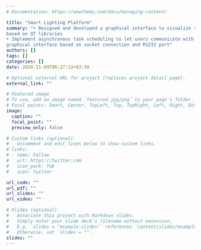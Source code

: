 ```yaml
---
# Documentation: https://wowchemy.com/docs/managing-content/

title: "Smart Lighting Platform"
summary: "• Designed and developed a graphical interface to visualize real time data in personalized graphs and charts
based on QT libraries
• Implement asynchronous task scheduling to let users communicate with the equipment’s through a
graphical interface based on socket connection and RS232 port"
authors: []
tags: []
categories: []
date: 2020-11-09T06:27:13+03:30

# Optional external URL for project (replaces project detail page).
external_link: ""

# Featured image
# To use, add an image named `featured.jpg/png` to your page's folder.
# Focal points: Smart, Center, TopLeft, Top, TopRight, Left, Right, BottomLeft, Bottom, BottomRight.
image:
  caption: ""
  focal_point: ""
  preview_only: false

# Custom links (optional).
#   Uncomment and edit lines below to show custom links.
# links:
# - name: Follow
#   url: https://twitter.com
#   icon_pack: fab
#   icon: twitter

url_code: ""
url_pdf: ""
url_slides: ""
url_video: ""

# Slides (optional).
#   Associate this project with Markdown slides.
#   Simply enter your slide deck's filename without extension.
#   E.g. `slides = "example-slides"` references `content/slides/example-slides.md`.
#   Otherwise, set `slides = ""`.
slides: ""
---
```

